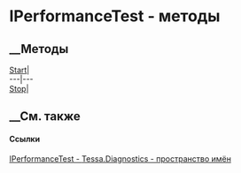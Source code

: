 # IPerformanceTest - методы
##  __Методы
[Start](M_Tessa_Diagnostics_IPerformanceTest_Start.htm)|  
---|---  
[Stop](M_Tessa_Diagnostics_IPerformanceTest_Stop.htm)|  
## __См. также
#### Ссылки
[IPerformanceTest - ](T_Tessa_Diagnostics_IPerformanceTest.htm)
[Tessa.Diagnostics - пространство имён](N_Tessa_Diagnostics.htm)
